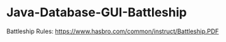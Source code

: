 # Java-Database-GUI-Battleship

Battleship Rules:
https://www.hasbro.com/common/instruct/Battleship.PDF
